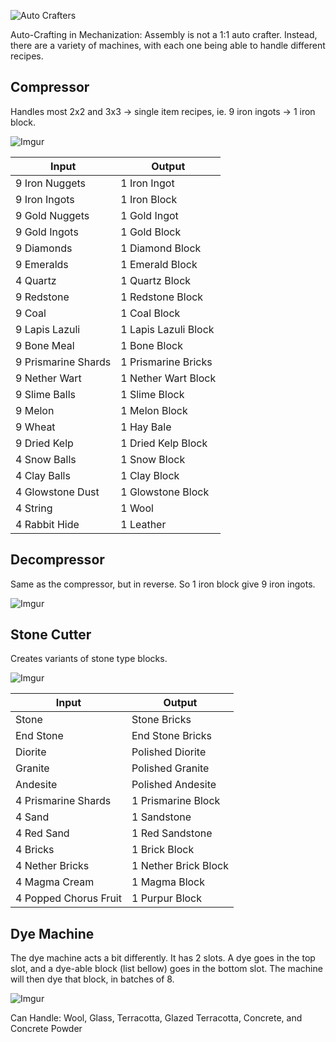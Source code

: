 ![Auto Crafters](https://i.imgur.com/pkOw8GO.png?1)

Auto-Crafting in Mechanization: Assembly is not a 1:1 auto crafter. Instead, there are a variety of machines, with each one being able to handle different recipes.

## Compressor

Handles most 2x2 and 3x3 -> single item recipes, ie. 9 iron ingots -> 1 iron block.

![Imgur](https://i.imgur.com/2mu9R6p.png)

| Input | Output |
|-------|--------|
| 9 Iron Nuggets | 1 Iron Ingot |
| 9 Iron Ingots | 1 Iron Block |
| 9 Gold Nuggets | 1 Gold Ingot |
| 9 Gold Ingots | 1 Gold Block |
| 9 Diamonds | 1 Diamond Block |
| 9 Emeralds | 1 Emerald Block |
| 4 Quartz | 1 Quartz Block |
| 9 Redstone | 1 Redstone Block |
| 9 Coal | 1 Coal Block |
| 9 Lapis Lazuli | 1 Lapis Lazuli Block |
| 9 Bone Meal | 1 Bone Block |
| 9 Prismarine Shards | 1 Prismarine Bricks |
| 9 Nether Wart | 1 Nether Wart Block |
| 9 Slime Balls | 1 Slime Block |
| 9 Melon | 1 Melon Block |
| 9 Wheat | 1 Hay Bale |
| 9 Dried Kelp | 1 Dried Kelp Block |
| 4 Snow Balls | 1 Snow Block |
| 4 Clay Balls | 1 Clay Block |
| 4 Glowstone Dust | 1 Glowstone Block |
| 4 String | 1 Wool |
| 4 Rabbit Hide | 1 Leather |

## Decompressor

Same as the compressor, but in reverse. So 1 iron block give 9 iron ingots.

![Imgur](https://i.imgur.com/6Ai9FqS.png)

## Stone Cutter

Creates variants of stone type blocks.

![Imgur](https://i.imgur.com/N6Uxt3K.png)

| Input | Output |
|-------|--------|
| Stone | Stone Bricks |
| End Stone | End Stone Bricks |
| Diorite | Polished Diorite |
| Granite | Polished Granite |
| Andesite | Polished Andesite |
| 4 Prismarine Shards | 1 Prismarine Block |
| 4 Sand | 1 Sandstone |
| 4 Red Sand | 1 Red Sandstone |
| 4 Bricks | 1 Brick Block |
| 4 Nether Bricks | 1 Nether Brick Block |
| 4 Magma Cream | 1 Magma Block |
| 4 Popped Chorus Fruit | 1 Purpur Block |

## Dye Machine

The dye machine acts a bit differently. It has 2 slots. A dye goes in the top slot, and a dye-able block (list bellow) goes in the bottom slot. The machine will then dye that block, in batches of 8.

![Imgur](https://i.imgur.com/1dSwjTn.png)

Can Handle: Wool, Glass, Terracotta, Glazed Terracotta, Concrete, and Concrete Powder
